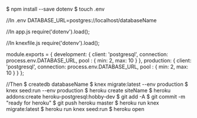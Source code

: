 $ npm install --save dotenv $ touch .env

//In .env
DATABASE_URL=postgres://localhost/databaseName

//In app.js
require('dotenv').load();  

//In knexfile.js
require('dotenv').load();

module.exports = {
  development: {
    client: 'postgresql',
    connection: process.env.DATABASE_URL,
    pool : {
      min: 2,
      max: 10
    }
  },
  production: {
    client: 'postgresql',
    connection: process.env.DATABASE_URL,
    pool : {
      min: 2,
      max: 10
    }
  }
};

//Then
$ createdb databaseName
$ knex migrate:latest --env production
$ knex seed:run --env production
$ heroku create siteName
$ heroku addons:create heroku-postgresql:hobby-dev
$ git add -A $ git commit -m "ready for heroku"
$ git push heroku master
$ heroku run knex migrate:latest
$ heroku run knex seed:run
$ heroku open
